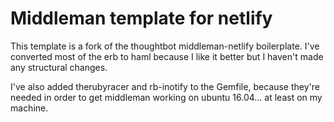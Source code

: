 # Middleman template for netlify

This template is a fork of the thoughtbot middleman-netlify boilerplate. I've converted most of the erb to haml because I like it better but I haven't made any structural changes. 

I've also added therubyracer and rb-inotify to the Gemfile, because they're needed in order to get middleman working on ubuntu 16.04... at least on my machine.
